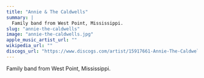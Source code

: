 ```yaml
---
title: "Annie & The Caldwells"
summary: |
  Family band from West Point, Mississippi.
slug: "annie-the-caldwells"
image: "annie-the-caldwells.jpg"
apple_music_artist_url: ""
wikipedia_url: ""
discogs_url: "https://www.discogs.com/artist/15917661-Annie-The-Caldwells"
---
```


Family band from West Point, Mississippi.